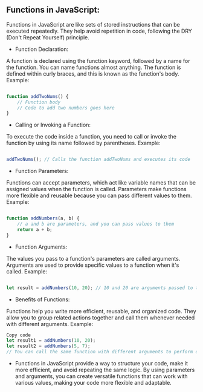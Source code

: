 
## Functions in JavaScript:

Functions in JavaScript are like sets of stored instructions that can be executed repeatedly.
They help avoid repetition in code, following the DRY (Don't Repeat Yourself) principle.

- Function Declaration:

A function is declared using the function keyword, followed by a name for the function.
You can name functions almost anything.
The function is defined within curly braces, and this is known as the function's body.
Example:

```javascript

function addTwoNums() {
    // Function body
    // Code to add two numbers goes here
}
```
- Calling or Invoking a Function:

To execute the code inside a function, you need to call or invoke the function by using its name followed by parentheses.
Example:

```javascript

addTwoNums(); // Calls the function addTwoNums and executes its code
```
- Function Parameters:

Functions can accept parameters, which act like variable names that can be assigned values when the function is called.
Parameters make functions more flexible and reusable because you can pass different values to them.
Example:

```javascript

function addNumbers(a, b) {
    // a and b are parameters, and you can pass values to them
    return a + b;
}
```
- Function Arguments:

The values you pass to a function's parameters are called arguments.
Arguments are used to provide specific values to a function when it's called.
Example:

```javascript

let result = addNumbers(10, 20); // 10 and 20 are arguments passed to the function
```

- Benefits of Functions:

Functions help you write more efficient, reusable, and organized code.
They allow you to group related actions together and call them whenever needed with different arguments.
Example:

```javascript
Copy code
let result1 = addNumbers(10, 20);
let result2 = addNumbers(5, 7);
// You can call the same function with different arguments to perform different calculations.
```
- Functions in JavaScript provide a way to structure your code, make it more efficient, and avoid repeating the same logic. By using parameters and arguments, you can create versatile functions that can work with various values, making your code more flexible and adaptable.